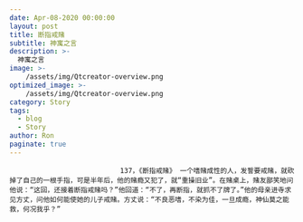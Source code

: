 ```yaml
---
date: Apr-08-2020 00:00:00
layout: post
title: 断指戒赌
subtitle: 神寓之言
description: >-
  神寓之言
image: >-
    /assets/img/Qtcreator-overview.png
optimized_image: >-
    /assets/img/Qtcreator-overview.png
category: Story
tags:
  - blog
  - Story
author: Ron
paginate: true
---
```


							　　137，《断指戒赌》 一个嗜赌成性的人，发誓要戒赌，就砍掉了自己的一根手指，可是半年后，他的赌瘾又犯了，就“重操旧业”。在赌桌上，赌友鄙笑地问他说：“这回，还接着断指戒赌吗？”他回道：“不了，再断指，就抓不了牌了。”他的母亲进寺求见方丈，问他如何能使她的儿子戒赌。方丈说：“不良恶嗜，不染为佳，一旦成瘾，神仙莫之能救，何况我乎？”
							
							
						